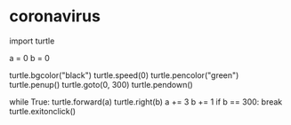# coronavirus
import turtle

a = 0
b = 0

turtle.bgcolor("black")
turtle.speed(0)
turtle.pencolor("green")
turtle.penup()
turtle.goto(0, 300)
turtle.pendown()

while True:
    turtle.forward(a)
    turtle.right(b)
    a += 3
    b += 1
    if b == 300:
        break
turtle.exitonclick()
